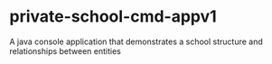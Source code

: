 # private-school-cmd-appv1
A java console application that demonstrates a school structure and relationships between entities
